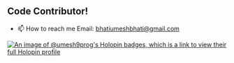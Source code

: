 Code Contributor!
- 
- 📫 How to reach me Email: bhatiumeshbhati@gmail.com

<!---
Umesh9-prog/Umesh9-prog is a ✨ special ✨ repository because its `README.md` (this file) appears on your GitHub profile.
You can click the Preview link to take a look at your changes.
--->

[![An image of @umesh9prog's Holopin badges, which is a link to view their full Holopin profile](https://holopin.me/umesh9prog)](https://holopin.io/@umesh9prog)
